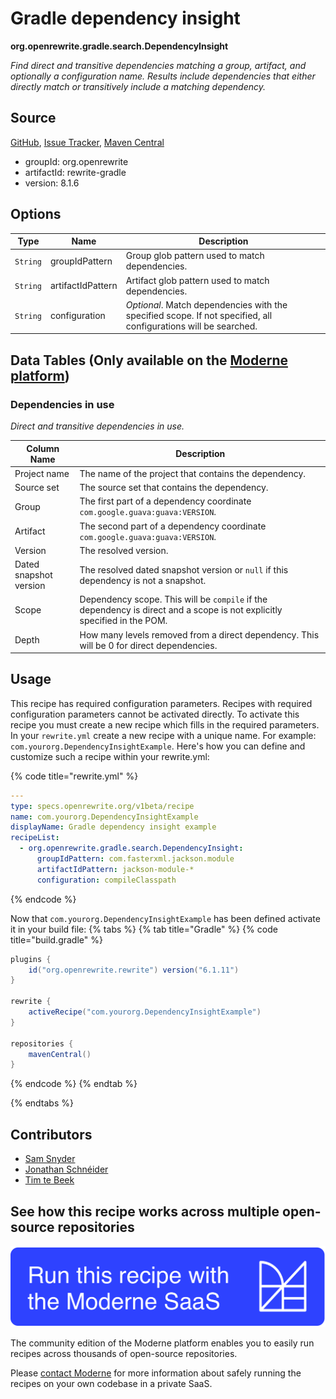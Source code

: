 # Gradle dependency insight

**org.openrewrite.gradle.search.DependencyInsight**

_Find direct and transitive dependencies matching a group, artifact, and optionally a configuration name. Results include dependencies that either directly match or transitively include a matching dependency._

## Source

[GitHub](https://github.com/openrewrite/rewrite/blob/main/rewrite-gradle/src/main/java/org/openrewrite/gradle/search/DependencyInsight.java), [Issue Tracker](https://github.com/openrewrite/rewrite/issues), [Maven Central](https://central.sonatype.com/artifact/org.openrewrite/rewrite-gradle/8.1.6/jar)

* groupId: org.openrewrite
* artifactId: rewrite-gradle
* version: 8.1.6

## Options

| Type | Name | Description |
| -- | -- | -- |
| `String` | groupIdPattern | Group glob pattern used to match dependencies. |
| `String` | artifactIdPattern | Artifact glob pattern used to match dependencies. |
| `String` | configuration | *Optional*. Match dependencies with the specified scope. If not specified, all configurations will be searched. |

## Data Tables (Only available on the [Moderne platform](https://app.moderne.io/))

### Dependencies in use

_Direct and transitive dependencies in use._

| Column Name | Description |
| ----------- | ----------- |
| Project name | The name of the project that contains the dependency. |
| Source set | The source set that contains the dependency. |
| Group | The first part of a dependency coordinate `com.google.guava:guava:VERSION`. |
| Artifact | The second part of a dependency coordinate `com.google.guava:guava:VERSION`. |
| Version | The resolved version. |
| Dated snapshot version | The resolved dated snapshot version or `null` if this dependency is not a snapshot. |
| Scope | Dependency scope. This will be `compile` if the dependency is direct and a scope is not explicitly specified in the POM. |
| Depth | How many levels removed from a direct dependency. This will be 0 for direct dependencies. |


## Usage

This recipe has required configuration parameters. Recipes with required configuration parameters cannot be activated directly. To activate this recipe you must create a new recipe which fills in the required parameters. In your `rewrite.yml` create a new recipe with a unique name. For example: `com.yourorg.DependencyInsightExample`.
Here's how you can define and customize such a recipe within your rewrite.yml:

{% code title="rewrite.yml" %}
```yaml
---
type: specs.openrewrite.org/v1beta/recipe
name: com.yourorg.DependencyInsightExample
displayName: Gradle dependency insight example
recipeList:
  - org.openrewrite.gradle.search.DependencyInsight:
      groupIdPattern: com.fasterxml.jackson.module
      artifactIdPattern: jackson-module-*
      configuration: compileClasspath
```
{% endcode %}

Now that `com.yourorg.DependencyInsightExample` has been defined activate it in your build file:
{% tabs %}
{% tab title="Gradle" %}
{% code title="build.gradle" %}
```groovy
plugins {
    id("org.openrewrite.rewrite") version("6.1.11")
}

rewrite {
    activeRecipe("com.yourorg.DependencyInsightExample")
}

repositories {
    mavenCentral()
}
```
{% endcode %}
{% endtab %}

{% endtabs %}

## Contributors
* [Sam Snyder](mailto:sam@moderne.io)
* [Jonathan Schnéider](mailto:jkschneider@gmail.com)
* [Tim te Beek](mailto:tim@moderne.io)


## See how this recipe works across multiple open-source repositories

[![Moderne Link Image](/.gitbook/assets/ModerneRecipeButton.png)](https://app.moderne.io/recipes/org.openrewrite.gradle.search.DependencyInsight)

The community edition of the Moderne platform enables you to easily run recipes across thousands of open-source repositories.

Please [contact Moderne](https://moderne.io/product) for more information about safely running the recipes on your own codebase in a private SaaS.
